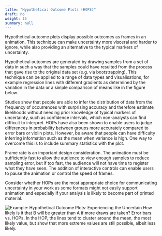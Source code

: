 ```yaml
---
title: "Hypothetical Outcome Plots (HOPS)"
draft: no
weight: 15
summary: null
---
```


Hypothetical outcome plots display possible outcomes as frames in an animation. This technique can make uncertainty more visceral and harder to ignore, while also providing an alternative to the typical markers of uncertainty.

Hypothetical outcomes are generated by drawing samples from a set of data in such a way that the samples could have resulted from the process that gave rise to the original data set (e.g. via bootstrapping). This technique can be applied to a range of data types and visualisations, for example regression lines with different gradients as determined by the variation in the data or a simple comparison of means like in the figure below.

Studies show that people are able to infer the distribution of data from the frequency of occurrences with surprising accuracy and therefore estimate likelihoods without needing prior knowledge of typical markers of uncertainty, such as confidence intervals, which non-analysts can find difficult to interpret. HOPs have also been shown to enable users to judge differences in probability between groups more accurately compared to error bars or violin plots. However, be aware that people can have difficulty inferring information such as the mean when variance is high. One way to overcome this is to include summary statistics with the plot.

Frame rate is an important design consideration. The animation must be sufficiently fast to allow the audience to view enough samples to reduce sampling error, but if too fast, the audience will not have time to register what they have seen. The addition of interactive controls can enable users to pause the animation or control the speed of frames.

Consider whether HOPs are the most appropriate choice for communicating uncertainty in your work as some formats might not easily support animation and especially if your analysis is likely to become part of printed material.

![Example: [Hypothetical Outcome Plots: Experiencing the Uncertain](https://medium.com/hci-design-at-uw/hypothetical-outcomes-plots-experiencing-the-uncertain-b9ea60d7c740) 
How likely is it that B will be greater than A if more draws are taken? Error bars vs. HOPs. In the HOP, the lines tend to cluster around the mean, the most likely value, but show that more extreme values are still possible, albeit less likely.](images/hop.gif)
